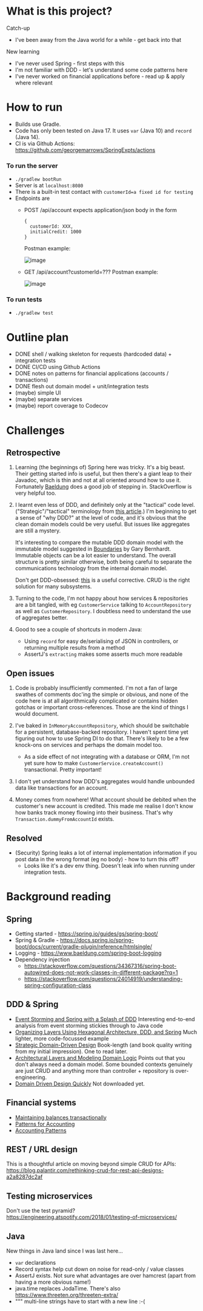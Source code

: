 # What is this project?
Catch-up
- I've been away from the Java world for a while - get back into that

New learning
- I've never used Spring - first steps with this
- I'm not familiar with DDD - let's understand some code patterns here
- I've never worked on financial applications before - read up & apply where relevant

# How to run
- Builds use Gradle.
- Code has only been tested on Java 17. It uses `var` (Java 10) and `record` (Java 14).
- CI is via Github Actions: https://github.com/georgemarrows/SpringExpts/actions

### To run the server
- `./gradlew bootRun`
- Server is at `localhost:8080`
- There is a built-in test contact with `customerId=a fixed id for testing`
- Endpoints are
  - POST /api/account
    expects application/json body in the form
    ```
    {
      customerId: XXX,
      initialCredit: 1000
    }
    ```
    Postman example:

    ![image](https://user-images.githubusercontent.com/5624098/162637876-0600f089-c5ba-4564-a5da-a8edba6edd95.png)


  - GET /api/account?customerId=???
    Postman example:

    ![image](https://user-images.githubusercontent.com/5624098/162637970-64910d86-ab0e-4aea-b50f-6152240ed1f4.png)  


### To run tests
- `./gradlew test`


# Outline plan
- DONE shell / walking skeleton for requests (hardcoded data) + integration tests 
- DONE CI/CD using Github Actions
- DONE notes on patterns for financial applications (accounts / transactions)
- DONE flesh out domain model + unit/integration tests
- (maybe) simple UI
- (maybe) separate services
- (maybe) report coverage to Codecov

# Challenges

## Retrospective
1. Learning (the beginnings of) Spring here was tricky. It's a big beast. Their getting started info is useful, but then there's a giant leap to their Javadoc, which is thin and not at all oriented around how to use it. Fortunately [Baeldung](https://www.baeldung.com/) does a good job of stepping in. StackOverflow is very helpful too.
2. I learnt even less of DDD, and definitely only at the "tactical" code level. ("Strategic"/"tactical" terminology from [this article](https://dev.to/peholmst/tactical-domain-driven-design-17dp).) I'm beginning to get a sense of "why DDD?" at the level of code, and it's obvious that the clean domain models could be very useful. But issues like aggregates are still a mystery.
   
   It's interesting to compare the mutable DDD domain model with the immutable model suggested in [Boundaries](https://www.destroyallsoftware.com/talks/boundaries) by Gary Bernhardt. Immutable objects can be a lot easier to understand. The overall structure is pretty similar otherwise, both being careful to separate the communications technology from the internal domain model.

   Don't get DDD-obsessed: [this](https://lorenzo-dee.blogspot.com/2016/10/architectural-layers-and-modeling.html) is a useful corrective. CRUD is the right solution for many subsystems.

3. Turning to the code, I'm not happy about how services & repositories are a bit tangled, with eg `CustomerService` talking to `AccountRepository` as well as `CustomerRepository`. I doubtless need to understand the use of aggregates better.

4. Good to see a couple of shortcuts in modern Java:
   - Using `record` for easy de/serialising of JSON in controllers, or returning multiple results from a method
   - AssertJ's `extracting` makes some asserts much more readable

## Open issues
1. Code is probably insufficiently commented. I'm not a fan of large swathes of comments doc'ing the simple or obvious, and none of the code here is at all algorithmically complicated or contains hidden gotchas or important cross-references. Those are the kind of things I would document.

2. I've baked in `InMemoryAccountRepository`, which should be switchable for a persistent, database-backed repository. I haven't spent time yet figuring out how to use Spring DI to do that. There's likely to be a few knock-ons on services and perhaps the domain model too.
   - As a side effect of not integrating with a database or ORM, I'm not yet sure how to make `CustomerService.createAccount()` transactional. Pretty important!
  
3. I don't yet understand how DDD's aggregates would handle unbounded data like transactions for an account.

4. Money comes from nowhere! What account should be debited when the customer's new account is credited. This made me realise I don't know how banks track money flowing into their business. That's why `Transaction.dummyFromAccountId` exists.

## Resolved
- (Security) Spring leaks a lot of internal implementation information if you post data in the wrong format (eg no body) - how to turn this off? 
  - Looks like it's a dev env thing. Doesn't leak info when running under integration tests.


# Background reading

## Spring

- Getting started - https://spring.io/guides/gs/spring-boot/
- Spring & Gradle - https://docs.spring.io/spring-boot/docs/current/gradle-plugin/reference/htmlsingle/
- Logging - https://www.baeldung.com/spring-boot-logging
- Dependency injection
    - https://stackoverflow.com/questions/34367316/spring-boot-autowired-does-not-work-classes-in-different-package?rq=1
    - https://stackoverflow.com/questions/24014919/understanding-spring-configuration-class


## DDD & Spring

- [Event Storming and Spring with a Splash of DDD](https://spring.io/blog/2018/04/11/event-storming-and-spring-with-a-splash-of-ddd)
  Interesting end-to-end analysis from event storming stickies through to Java code
- [Organizing Layers Using Hexagonal Architecture, DDD, and Spring](https://www.baeldung.com/hexagonal-architecture-ddd-spring)
  Much lighter, more code-focussed example
- [Strategic Domain-Driven Design](https://dev.to/peholmst/strategic-domain-driven-design-3e87)
  Book-length (and book quality writing from my initial impression). One to read later. 
- [Architectural Layers and Modeling Domain Logic](https://lorenzo-dee.blogspot.com/2016/10/architectural-layers-and-modeling.html)
  Points out that you don't always need a domain model. Some bounded contexts genuinely are just CRUD and anything more than controller + repository is over-engineering.
- [Domain Driven Design Quickly](https://www.infoq.com/minibooks/domain-driven-design-quickly/)
  Not downloaded yet.

## Financial systems

- [Maintaining balances transactionally](https://softwareengineering.stackexchange.com/questions/416489/what-is-the-best-way-to-model-transactional-system-with-a-need-to-read-holding-b)
- [Patterns for Accounting](https://martinfowler.com/eaaDev/AccountingNarrative.html)
- [Accounting Patterns](https://martinfowler.com/apsupp/accounting.pdf)


## REST / URL design

This is a thoughtful article on moving beyond simple CRUD for APIs: https://blog.palantir.com/rethinking-crud-for-rest-api-designs-a2a8287dc2af


## Testing microservices

Don't use the test pyramid?
https://engineering.atspotify.com/2018/01/testing-of-microservices/


## Java
New things in Java land since I was last here...
- `var` declarations
- Record syntax help cut down on noise for read-only / value classes
- AssertJ exists. Not sure what advantages are over hamcrest (apart from having a more obvious name!)
- java.time replaces JodaTime. There's also https://www.threeten.org/threeten-extra/
- """ multi-line strings have to start with a new line :-(
